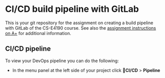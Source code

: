 CI/CD build pipeline with GitLab
================================
This is your git repository for the assignment on creating a build pipeline with GitLab of the CS-E4190 course. See also the [assignment instructions on A+](https://plus.cs.aalto.fi/css/2021/devops/assignment-build-pipeline/#chapter-exercise-1) for additional information.

CI/CD pipeline
-----------------------
To view your DevOps pipeline you can do the following:

 * In the menu panel at the left side of your project click **CI/CD** > **Pipeline**
